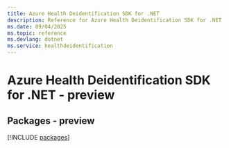 ```yaml
---
title: Azure Health Deidentification SDK for .NET
description: Reference for Azure Health Deidentification SDK for .NET
ms.date: 09/04/2025
ms.topic: reference
ms.devlang: dotnet
ms.service: healthdeidentification
---
```

# Azure Health Deidentification SDK for .NET - preview
## Packages - preview
[!INCLUDE [packages](health-deidentification-index.md)]
